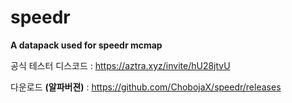 # speedr
**A datapack used for speedr mcmap**



공식 테스터 디스코드 : https://aztra.xyz/invite/hU28jtvU

다운로드 **(알파버젼)** : https://github.com/ChobojaX/speedr/releases
